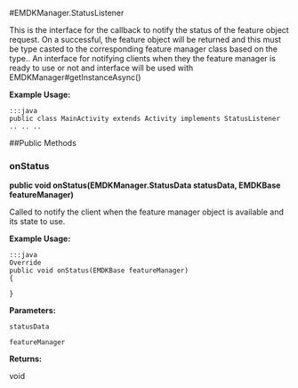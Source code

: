 #EMDKManager.StatusListener

This is the interface for the callback to notify the status of the feature object request.
 On a successful, the feature object will be returned and this must be type casted to the 
 corresponding feature manager class based on the type..
 An interface for notifying clients when they the feature manager is ready to use or not
 and interface will be used with  EMDKManager#getInstanceAsync()
 
 

**Example Usage:**
	
	:::java	
	public class MainActivity extends Activity implements StatusListener
	.. .. ..
	


##Public Methods

### onStatus

**public void onStatus(EMDKManager.StatusData statusData, EMDKBase featureManager)**

Called to notify the client when the feature manager object is available and its state to use.
 
 

**Example Usage:**
	
	:::java	
	Override
	public void onStatus(EMDKBase featureManager)
	{
	
	}


**Parameters:**

`statusData`

`featureManager`

**Returns:**

void

